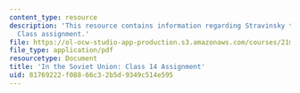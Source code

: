 ```yaml
---
content_type: resource
description: 'This resource contains information regarding Stravinsky to the present:
  Class assignment.'
file: https://ol-ocw-studio-app-production.s3.amazonaws.com/courses/21m-260-stravinsky-to-the-present-spring-2016/81769222f08866c32b5d9349c514e595_MIT21M_260S16_assn14.pdf
file_type: application/pdf
resourcetype: Document
title: 'In the Soviet Union: Class 14 Assignment'
uid: 81769222-f088-66c3-2b5d-9349c514e595
---
```

